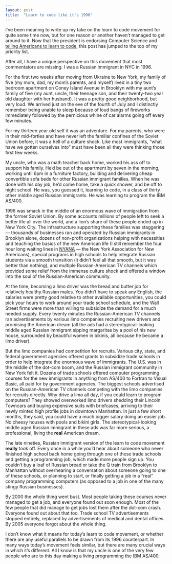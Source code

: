 ```yaml
---
layout: post
title:  "Learn to code like it's 1996"
---
```


I&#8217;ve been meaning to write up my take on the learn to code
movement for quite some time now, but for one reason or another
haven&#8217;t managed to get around to it. Now that the president is
endorsing Computer Science
and <a href="https://www.youtube.com/watch?v=6XvmhE1J9PY&amp;list=TL6euzOUWjLwl8_6zUc-uxbfDbAZw-8RhW">telling
Americans to learn to code</a>, this post has jumped to the top of my
priority list.

After all, I have a unique perspective on this movement that most
commentators are missing. I was a Russian immigrant
in <span class="caps">NYC</span> in 1996.

For the first two weeks after moving from Ukraine to New York, my
family of five (my mom, dad, my mom&#8217;s parents, and myself) lived
in a tiny two bedroom apartment on Coney Island Avenue in Brooklyn
with my aunt&#8217;s family of five (my aunt, uncle, their teenage
son, and their twenty-two year old daughter with her husband). It was
a pretty good neighborhood, but very loud. We arrived just on the eve
of the fourth of July and I distinctly remember being unable to sleep
because of loud bangs of fireworks immediately followed by the
pernicious whine of car alarms going off every few minutes.

For my thirteen year old self it was an adventure. For my parents, who
were in their mid-forties and have never left the familiar confines of
the Soviet Union before, it was a hell of a culture shock. Like most
immigrants, &#8220;what have we gotten ourselves into&#8221; must have
been all they were thinking those first few weeks.

My uncle, who was a math teacher back home, worked his ass off to
support his family. He&#8217;d be out of the apartment by seven in the
morning, working until 6pm in a furniture factory, building and
delivering cheap convertible sofa beds for other Russian immigrant
families. When he was done with his day job, he&#8217;d come home,
take a quick shower, and be off to night school. He was, you guessed
it, learning to code, in a class of thirty other middle aged Russian
immigrants. He was learning to program
the <span class="caps">IBM</span> AS/400.

1996 was smack in the middle of an enormous wave of immigration from
the former Soviet Union. By some accounts millions of people left to
seek a better life all over the world, and a lion&#8217;s share of
these people ended up in New York City. The infrastructure supporting
these families was staggering &#8212; thousands of businesses ran and
operated by Russian immigrants in Brooklyn alone, dozens of non-profit
organizations helping with necessities and teaching the basics of the
new American life (I still remember the four hour long waiting lines
in <a href="http://en.wikipedia.org/wiki/New_York_Association_for_New_Americans"><span class="caps">NYANA</span></a>
&#8212; the New York Association for New Americans), special programs
in high schools to help integrate Russian students via a smooth
transition (it didn&#8217;t feel all that smooth, but it was better
than nothing), and multiple Russian-American TV channels which
provided some relief from the immense culture shock and offered a
window into the soul of the Russian-American community.

At the time, becoming a limo driver was the bread and butter job for
relatively healthy Russian males. You didn&#8217;t have to speak any
English, the salaries were pretty good relative to other available
opportunities, you could pick your hours to work around your trade
school schedule, and the Wall Street firms were more than willing to
subsidize the demand for a much needed supply. Every twenty minutes
the Russian-American TV channels ran advertisements by various limo
companies recruiting new drivers and promising the American dream (all
the ads had a stereotypical-looking middle aged Russian immigrant
sipping margaritas by a pool of his new house, surrounded by beautiful
women in bikinis, all because he became a limo driver).

But the limo companies had competition for recruits. Various city,
state, and federal government agencies offered grants to subsidize
trade schools in order to help integrate the enormous wave of
immigrants. The U.S. was in the middle of the dot-com boom, and the
Russian immigrant community in New York felt it. Dozens of trade
schools offered computer programming courses for the new immigrants in
anything from AS/400 to Fortran to Visual Basic, all paid for by
government agencies. The biggest schools advertised on the
Russian-American TV channels competing with the limo companies for
recruits directly. Why drive a limo all day, if you could learn to
program computers? They showed overworked limo drivers shedding their
Lincoln Towncars and buying expensive suits with briefcases, arriving
to their newly minted high profile jobs in downtown Manhattan. In just
a few short months, they said, you could have a much bigger salary
doing an easier job. No cheesy houses with pools and bikini girls. The
stereotypical-looking middle aged Russian immigrant in these ads was
far more serious, a professional, living the <strong>real</strong>
American dream.

The late nineties, Russian immigrant version of the learn to code
movement <strong>really</strong> took off. Every once in a while
you&#8217;d hear about someone who never finished high school back
home going through one of these trade schools and getting a
programming job, which made more people sign up. You couldn&#8217;t
buy a loaf of Russian bread or take the Q train from Brooklyn to
Manhattan without overhearing a conversation about someone going to
one of these schools, or planning to start, or finally getting a job
in a &#8220;real&#8221; company programming computers (as opposed to a
job in one of the many stingy Russian businesses).

By 2000 the whole thing went bust. Most people taking these courses
never managed to get a job, and everyone found out soon enough. Most
of the few people that did manage to get jobs lost them after the
dot-com crash. Everyone found out about that too. Trade school TV
advertisements stopped entirely, replaced by advertisements of medical
and dental offices. By 2005 everyone forgot about the whole thing.

I don&#8217;t know what it means for today&#8217;s learn to code
movement, or whether there are any useful parallels to be drawn from
its 1996 counterpart. In many ways today&#8217;s movement feels
similar, but there are many crucial ways in which it&#8217;s
different. All I know is that my uncle is one of the very few people
who are to this day making a living programming
the <span class="caps">IBM</span> AS/400.

